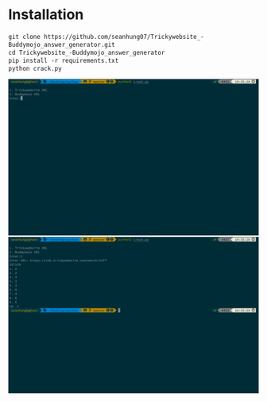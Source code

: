 # Installation
```
git clone https://github.com/seanhung07/Trickywebsite_-Buddymojo_answer_generator.git
cd Trickywebsite_-Buddymojo_answer_generator
pip install -r requirements.txt
python crack.py
```
![Image of tool](https://github.com/seanhung07/Trickywebsite_-Buddymojo_answer_generator/blob/master/demo.png)
![Image of tool](https://github.com/seanhung07/Trickywebsite_-Buddymojo_answer_generator/blob/master/demo2.png)
